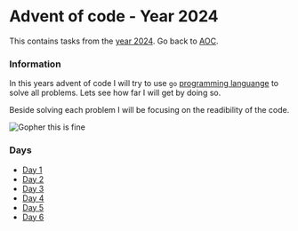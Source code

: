 # Advent of code - Year 2024

This contains tasks from the [year 2024](https://adventofcode.com/2024). Go back to [AOC](../adventofcode.md).

### Information

In this years advent of code I will try to use `go` [programming languange](https://go.dev) to solve all problems. Lets see how far I will get by doing so.

Beside solving each problem I will be focusing on the readibility of the code.

![Gopher this is fine](https://raw.githubusercontent.com/MariaLetta/free-gophers-pack/master/illustrations/png/2.png)

### Days

- [Day 1](2024-1.md)
- [Day 2](2024-2.md)
- [Day 3](2024-3.md)
- [Day 4](2024-4.md)
- [Day 5](2024-5.md)
- [Day 6](2024-6.md)
